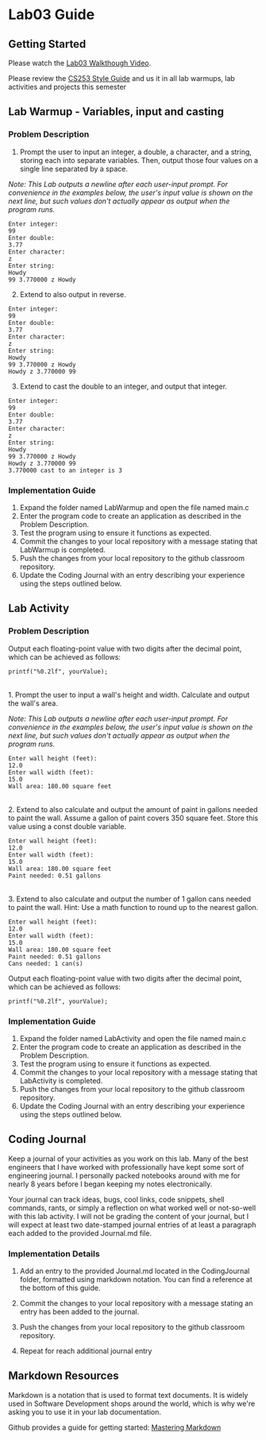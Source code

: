 # Lab03 Guide
## Getting Started

Please watch the [Lab03 Walkthough Video](https://www.youtube.com/playlist?list=PLvnIObHoMl8d-APOWvVOW62VVen6RbeUn).

Please review the [CS253 Style Guide](https://docs.google.com/document/d/1zKIpNfkiPpDHEvbx8XSkZbUEUlpt8rnZjkhCSvM-_3A/edit?usp=sharing) and us it in all lab warmups, lab activities and projects this semester

## Lab Warmup - Variables, input and casting
### Problem Description

1. Prompt the user to input an integer, a double, a character, and a string, storing each into separate variables. Then, output those four values on a single line separated by a space.  

  *Note: This Lab outputs a newline after each user-input prompt. For convenience in the examples below, the user's input value is shown on the next line, but such values don't actually appear as output when the program runs.*  


```
Enter integer:
99
Enter double:
3.77
Enter character:
z
Enter string:
Howdy
99 3.770000 z Howdy
```

2. Extend to also output in reverse.  

```
Enter integer:
99
Enter double:
3.77
Enter character:
z
Enter string:
Howdy
99 3.770000 z Howdy
Howdy z 3.770000 99
```


3.  Extend to cast the double to an integer, and output that integer.  
```
Enter integer:
99
Enter double:
3.77
Enter character:
z
Enter string:
Howdy
99 3.770000 z Howdy
Howdy z 3.770000 99
3.770000 cast to an integer is 3
```


### Implementation Guide
1. Expand the folder named LabWarmup and open the file named main.c
2. Enter the program code to create an application as described in the Problem Description.
3. Test the program using to ensure it functions as expected.
4. Commit the changes to your local repository with a message stating that LabWarmup is completed.
5. Push the changes from your local repository to the github classroom repository.
6. Update the Coding Journal with an entry describing your experience using the steps outlined below.


## Lab Activity
### Problem Description

Output each floating-point value with two digits after the decimal point, which can be achieved as follows:
<br />  

`printf("%0.2lf", yourValue);`

<br />
1. Prompt the user to input a wall's height and width. Calculate and output the wall's area.
<br />

*Note: This Lab outputs a newline after each user-input prompt. For convenience in the examples below, the user's input value is shown on the next line, but such values don't actually appear as output when the program runs.*

```
Enter wall height (feet):
12.0
Enter wall width (feet):
15.0
Wall area: 180.00 square feet
```

<br />
2. Extend to also calculate and output the amount of paint in gallons needed to paint the wall. Assume a gallon of paint covers 350 square feet. Store this value using a const double variable.

```
Enter wall height (feet):
12.0
Enter wall width (feet):
15.0
Wall area: 180.00 square feet
Paint needed: 0.51 gallons
```

<br />
3. Extend to also calculate and output the number of 1 gallon cans needed to paint the wall. Hint: Use a math function to round up to the nearest gallon.  

```
Enter wall height (feet):
12.0
Enter wall width (feet):
15.0
Wall area: 180.00 square feet
Paint needed: 0.51 gallons
Cans needed: 1 can(s)
```

Output each floating-point value with two digits after the decimal point, which can be achieved as follows:
<br />  

`printf("%0.2lf", yourValue);`

### Implementation Guide
1. Expand the folder named LabActivity and open the file named main.c
2. Enter the program code to create an application as described in the Problem Description.
3. Test the program using to ensure it functions as expected.
4. Commit the changes to your local repository with a message stating that LabActivity is completed.
5. Push the changes from your local repository to the github classroom repository.
6. Update the Coding Journal with an entry describing your experience using the steps outlined below.

## Coding Journal
Keep a journal of your activities as you work on this lab. Many of the best engineers that I have worked with professionally have kept some sort of engineering journal. I personally packed notebooks around with me for nearly 8 years before I began keeping my notes electronically.   

Your journal can track ideas, bugs, cool links, code snippets, shell commands, rants, or simply a reflection on what worked well or not-so-well with this lab activity. I will not be grading the content of your journal, but I will expect at least two date-stamped journal entries of at least a paragraph each added to the provided Journal.md file.

### Implementation Details
1. Add an entry to the provided Journal.md located in the CodingJournal folder, formatted using markdown notation. You can find a reference at the bottom of this guide.

2. Commit the changes to your local repository with a message stating an entry has been added to the journal.
3. Push the changes from your local repository to the github classroom repository.
4. Repeat for reach additional journal entry
## Markdown Resources
Markdown is a notation that is used to format text documents.  It is widely used in Software Development shops around the world, which is why we're asking you to use it in your lab documentation.  

Github provides a guide for getting started:  [Mastering Markdown](https://guides.github.com/features/mastering-markdown/)
